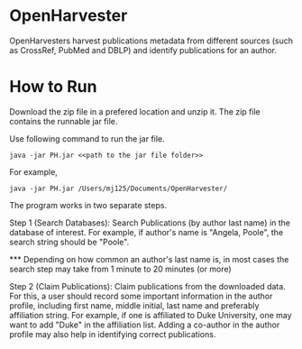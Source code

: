 # OpenHarvester


OpenHarvesters harvest publications metadata from different sources (such as CrossRef, PubMed and DBLP) and identify publications for an author.

# How to Run

Download the zip file in a prefered location and unzip it. The zip file contains the runnable jar file.

Use following command to run the jar file.
```
java -jar PH.jar <<path to the jar file folder>>
```

For example, 
```
java -jar PH.jar /Users/mj125/Documents/OpenHarvester/
```

The program works in two separate steps.

Step 1 (Search Databases): Search Publications (by author last name) in the database of interest. For example, if author's name is "Angela, Poole", the search string should be "Poole".

*** Depending on how common an author's last name is, in most cases the search step may take from 1 minute to 20 minutes (or more)

Step 2 (Claim Publications):  Claim publications from the downloaded data. For this, a user should record some important information in the author profile, including first name, middle initial, last name and preferably affiliation string. For example, if one is affiliated to Duke University, one may want to add "Duke" in the affiliation list. Adding a co-author in the author profile may also help in identifying correct publications.


